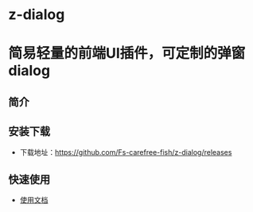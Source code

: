 # z-dialog
# 简易轻量的前端UI插件，可定制的弹窗dialog

## 简介

## 安装下载
- 下载地址：https://github.com/Fs-carefree-fish/z-dialog/releases

## 快速使用

- [使用文档](./doc/use/README.md)

